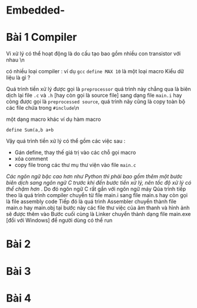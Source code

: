 # Embedded-
# Bài 1 Compiler 
Vi xử lý có thể hoạt động là do cấu tạo bao gồm nhiều con transistor với nhau \n

có nhiều loại compiler : ví dụ `gcc`
`define MAX 10` là một loại macro 
Kiểu dữ liệu là gì ? 

Quá trình tiền xử lý được gọi là `preprocessor` quá trình này chẳng qua là biên dịch lại file `.c` và `.h` [hay còn gọi là source file] sang dạng file `main.i` hay còng được gọi là `preprocessed source`, quá trình nãy cũng là copy toàn bộ các file chứa trong `#include`\n 

một dạng macro khác ví dụ hàm macro 

`define Sum(a,b a+b `

Vậy quá trình tiền xử lý có thể gồm các việc sau : 
- Gán define, thay thế giá trị vào các chỗ gọi macro 
- xóa comment 
- copy file trong các thư mụ thư viện vào file `main.c `

*Các ngôn ngữ bậc cao hơn như Python thì phải bao gồm thêm một bước biên dịch sang ngôn ngữ C trước khi đến bước tiền xử lý, nên tốc độ xử lý có thể chậm hơn* . Do đó ngôn ngữ C rất gần với ngôn ngữ máy 
Qúa trình tiếp theo là quá trình compiler chuyển từ file main.i sang file main.s hay còn gọi là file assembly code
Tiếp đó là quá trình Assembler chuyển thành file main.o hay main.obj tại bước này các file thư việc của âm thanh và hình ảnh sẽ được thêm vào 
Bước cuối cùng là Linker chuyển thành dạng file main.exe [đổi với Windows] để người dùng có thể run 
# Bài 2 
# Bài 3 
# Bài 4
